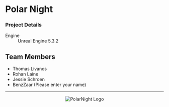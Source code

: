 <h1>Polar Night</h1>
<h3>
 Project Details
</h3>
 <dl>
  <dt>Engine</dt>
  <dd>Unreal Engine 5.3.2</dd>
</dl> 
<h2>Team Members</h2>
 <ul>
   <li>Thomas Livanos</li>
   <li>Rohan Laine</li>
   <li>Jessie Schroen</li>
   <li>BenzZaar (Please enter your name)</li>
</ul> 
<hr/>
<p align="center">
  <img src="./SourceArt/Logo_1024.png" alt="PolarNight Logo" />
</p>
